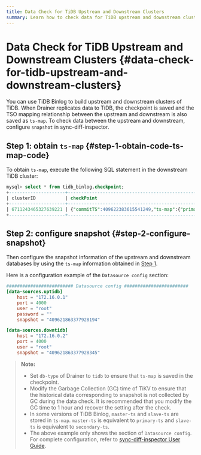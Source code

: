 ```yaml
---
title: Data Check for TiDB Upstream and Downstream Clusters
summary: Learn how to check data for TiDB upstream and downstream clusters.
---
```


# Data Check for TiDB Upstream and Downstream Clusters {#data-check-for-tidb-upstream-and-downstream-clusters}

You can use TiDB Binlog to build upstream and downstream clusters of TiDB. When Drainer replicates data to TiDB, the checkpoint is saved and the TSO mapping relationship between the upstream and downstream is also saved as `ts-map`. To check data between the upstream and downstream, configure `snapshot` in sync-diff-inspector.

## Step 1: obtain <code>ts-map</code> {#step-1-obtain-code-ts-map-code}

To obtain `ts-map`, execute the following SQL statement in the downstream TiDB cluster:

```sql
mysql> select * from tidb_binlog.checkpoint;
+---------------------+---------------------------------------------------------------------------------------------------------+
| clusterID           | checkPoint                                                                                              |
+---------------------+---------------------------------------------------------------------------------------------------------+
| 6711243465327639221 | {"commitTS":409622383615541249,"ts-map":{"primary-ts":409621863377928194,"secondary-ts":409621863377928345}} |
+---------------------+---------------------------------------------------------------------------------------------------------+
```

## Step 2: configure snapshot {#step-2-configure-snapshot}

Then configure the snapshot information of the upstream and downstream databases by using the `ts-map` information obtained in [Step 1](#step-1-obtain-ts-map).

Here is a configuration example of the `Datasource config` section:

```toml
######################### Datasource config ########################
[data-sources.uptidb]
    host = "172.16.0.1"
    port = 4000
    user = "root"
    password = ""
    snapshot = "409621863377928194"

[data-sources.downtidb]
    host = "172.16.0.2"
    port = 4000
    user = "root"
    snapshot = "409621863377928345"
```

> **Note:**
>
> -   Set `db-type` of Drainer to `tidb` to ensure that `ts-map` is saved in the checkpoint.
> -   Modify the Garbage Collection (GC) time of TiKV to ensure that the historical data corresponding to snapshot is not collected by GC during the data check. It is recommended that you modify the GC time to 1 hour and recover the setting after the check.
> -   In some versions of TiDB Binlog, `master-ts` and `slave-ts` are stored in `ts-map`. `master-ts` is equivalent to `primary-ts` and `slave-ts` is equivalent to `secondary-ts`.
> -   The above example only shows the section of `Datasource config`. For complete configuration, refer to [sync-diff-inspector User Guide](/sync-diff-inspector/sync-diff-inspector-overview.md).
